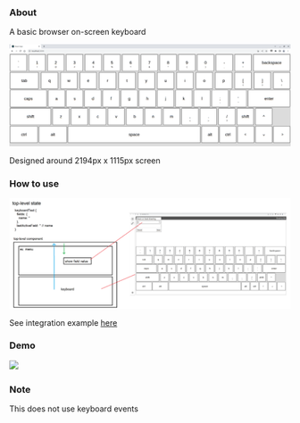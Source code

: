 ### About

A basic browser on-screen keyboard

<img src="./web-keyboard.png"/>

Designed around 2194px x 1115px screen

### How to use

<img src="./how-to-use-keyboard.png"/>

See integration example [here](https://github.com/jdc-cunningham/cross-platform-app/blob/latest/desktop/reactjs/src/App.js#L6)

### Demo

<img src="./demo.gif"/>

### Note

This does not use keyboard events
